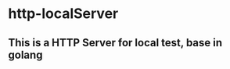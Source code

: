 # http-localServer
This is a HTTP Server for local test, base in golang
-------------------------------------------------------------
